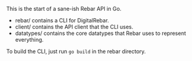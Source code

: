 This is the start of a sane-ish Rebar API in Go.

* rebar/ contains a CLI for DigitalRebar.
* client/ contains the API client that the CLI uses.
* datatypes/ contains the core datatypes that Rebar uses to represent everything.

To build the CLI, just run ```go build``` in the rebar directory.
